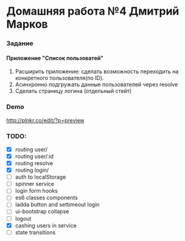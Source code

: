 # Домашняя работа №4 Дмитрий Марков

### Задание

#### Приложение "Список пользоватей"

1. Расширить приложение: сделать возможность переходить на конкретного пользователя(по ID).
2. Асинхронно подгружать данные пользователей через resolve
3. Сделать страницу логина (отдельный стейт)

### Demo
http://plnkr.co/edit/?p=preview

### TODO:
- [x] routing user/
- [x] routing user/:id
- [x] routing resolve
- [x] routing login/
- [ ] auth to localStorage
- [ ] spinner service
- [ ] login form hooks
- [ ] es6 classes components
- [ ] ladda button and settimeout login
- [ ] ui-bootstrap collapse
- [ ] logout
- [x] cashing users in service
- [ ] state transitions
